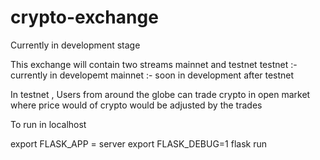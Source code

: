 # crypto-exchange

Currently in development stage

This exchange will contain two streams mainnet and testnet
testnet :- currently in developemt
mainnet :- soon in development after testnet

In testnet , Users from around the globe can trade crypto in open market where price would of crypto would be adjusted by the trades


To run in localhost

export FLASK_APP = server
export FLASK_DEBUG=1
flask run
